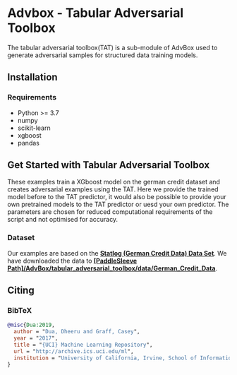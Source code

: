 # Advbox - Tabular Adversarial Toolbox
The tabular adversarial toolbox(TAT) is a sub-module of AdvBox used to generate adversarial samples for structured data training models.

## Installation
### Requirements
- Python >= 3.7
- numpy
- scikit-learn
- xgboost
- pandas

## Get Started with Tabular Adversarial Toolbox

These examples train a XGboost model on the german credit dataset and creates adversarial examples using the TAT.  Here we provide the trained model before to the TAT predictor, it would also be possible to provide your own pretrained models to the TAT predictor or uesd your own predictor. The parameters are chosen for reduced computational requirements of the script and not optimised for accuracy.

### Dataset
Our examples are based on the **[Statlog (German Credit Data) Data Set](https://archive.ics.uci.edu/ml/datasets/statlog+(german+credit+data))**. We have downloaded the data to **[[PaddleSleeve Path]/AdvBox/tabular_adversarial_toolbox/data/German_Credit_Data](/AdvBox/tabular_adversarial_toolbox/data/German_Credit_Data)**.
 

## Citing

### BibTeX

```bibtex
@misc{Dua:2019,
  author = "Dua, Dheeru and Graff, Casey",
  year = "2017",
  title = "{UCI} Machine Learning Repository",
  url = "http://archive.ics.uci.edu/ml",
  institution = "University of California, Irvine, School of Information and Computer Sciences"
}
``` 
